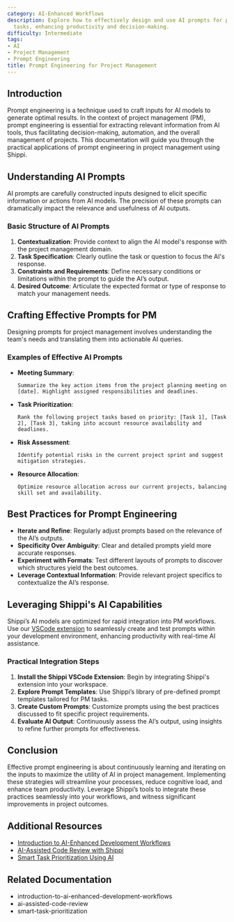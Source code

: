 ```yaml
---
category: AI-Enhanced Workflows
description: Explore how to effectively design and use AI prompts for project management
  tasks, enhancing productivity and decision-making.
difficulty: Intermediate
tags:
- AI
- Project Management
- Prompt Engineering
title: Prompt Engineering for Project Management
---
```


## Introduction
Prompt engineering is a technique used to craft inputs for AI models to generate optimal results. In the context of project management (PM), prompt engineering is essential for extracting relevant information from AI tools, thus facilitating decision-making, automation, and the overall management of projects. This documentation will guide you through the practical applications of prompt engineering in project management using Shippi.

## Understanding AI Prompts
AI prompts are carefully constructed inputs designed to elicit specific information or actions from AI models. The precision of these prompts can dramatically impact the relevance and usefulness of AI outputs.

### Basic Structure of AI Prompts
1. **Contextualization**: Provide context to align the AI model's response with the project management domain.
2. **Task Specification**: Clearly outline the task or question to focus the AI's response.
3. **Constraints and Requirements**: Define necessary conditions or limitations within the prompt to guide the AI’s output.
4. **Desired Outcome**: Articulate the expected format or type of response to match your management needs.

## Crafting Effective Prompts for PM
Designing prompts for project management involves understanding the team's needs and translating them into actionable AI queries.

### Examples of Effective AI Prompts
- **Meeting Summary**: 
  ```
  Summarize the key action items from the project planning meeting on [date]. Highlight assigned responsibilities and deadlines.
  ```
- **Task Prioritization**: 
  ```
  Rank the following project tasks based on priority: [Task 1], [Task 2], [Task 3], taking into account resource availability and deadlines.
  ```
- **Risk Assessment**:
  ```
  Identify potential risks in the current project sprint and suggest mitigation strategies.
  ```
- **Resource Allocation**:
  ```
  Optimize resource allocation across our current projects, balancing skill set and availability.
  ```

## Best Practices for Prompt Engineering
- **Iterate and Refine**: Regularly adjust prompts based on the relevance of the AI’s outputs.
- **Specificity Over Ambiguity**: Clear and detailed prompts yield more accurate responses.
- **Experiment with Formats**: Test different layouts of prompts to discover which structures yield the best outcomes.
- **Leverage Contextual Information**: Provide relevant project specifics to contextualize the AI’s response.

## Leveraging Shippi's AI Capabilities
Shippi’s AI models are optimized for rapid integration into PM workflows. Use our [VSCode extension](https://vscode.example.com) to seamlessly create and test prompts within your development environment, enhancing productivity with real-time AI assistance.

### Practical Integration Steps
1. **Install the Shippi VSCode Extension**: Begin by integrating Shippi's extension into your workspace.
2. **Explore Prompt Templates**: Use Shippi’s library of pre-defined prompt templates tailored for PM tasks.
3. **Create Custom Prompts**: Customize prompts using the best practices discussed to fit specific project requirements.
4. **Evaluate AI Output**: Continuously assess the AI’s output, using insights to refine further prompts for effectiveness.

## Conclusion
Effective prompt engineering is about continuously learning and iterating on the inputs to maximize the utility of AI in project management. Implementing these strategies will streamline your processes, reduce cognitive load, and enhance team productivity. Leverage Shippi’s tools to integrate these practices seamlessly into your workflows, and witness significant improvements in project outcomes.

## Additional Resources
- [Introduction to AI-Enhanced Development Workflows](ai-enhanced-development-workflows)
- [AI-Assisted Code Review with Shippi](ai-assisted-code-review)
- [Smart Task Prioritization Using AI](smart-task-prioritization)

## Related Documentation
- introduction-to-ai-enhanced-development-workflows
- ai-assisted-code-review
- smart-task-prioritization
